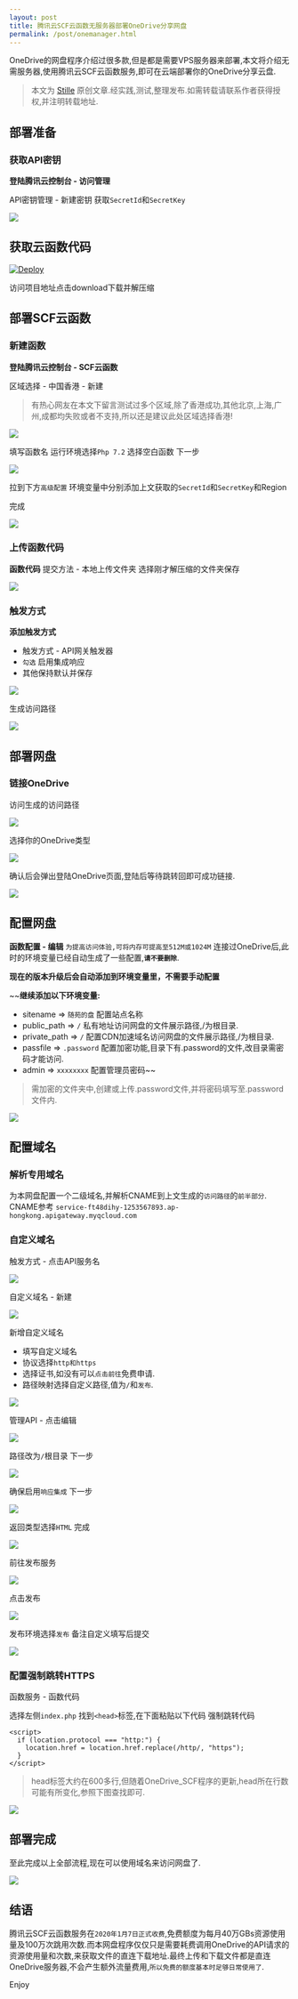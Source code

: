 ```yaml
---
layout: post
title: 腾讯云SCF云函数无服务器部署OneDrive分享网盘
permalink: /post/onemanager.html
---
```


OneDrive的网盘程序介绍过很多款,但是都是需要VPS服务器来部署,本文将介绍无需服务器,使用腾讯云SCF云函数服务,即可在云端部署你的OneDrive分享云盘.

<!--more-->

> 本文为 [Stille](https://www.ioiox.com/stille.html) 原创文章.经实践,测试,整理发布.如需转载请联系作者获得授权,并注明转载地址.

## 部署准备

### 获取API密钥

**登陆腾讯云控制台 - 访问管理**

API密钥管理 - 新建密钥
获取`SecretId`和`SecretKey`

![](https://cdn.s.cyrilsoy.com/static/onemanager/onemanager-1.jpg)

## 获取云函数代码

[![Deploy](https://github.githubassets.com/images/modules/site/icons/footer/github-logo.svg)](https://github.com/qkqpttgf/OneManager-php)

访问项目地址点击download下载并解压缩

## 部署SCF云函数

### 新建函数

**登陆腾讯云控制台 - SCF云函数**

区域选择 - 中国香港 - 新建

> 有热心网友在本文下留言测试过多个区域,除了香港成功,其他北京,上海,广州,成都均失败或者不支持,所以还是建议此处区域选择香港!

![](https://cdn.s.cyrilsoy.com/static/onemanager/onemanager-2.jpg)

填写函数名
运行环境选择`Php 7.2`
选择空白函数
下一步

![](https://cdn.s.cyrilsoy.com/static/onemanager/onemanager-3.jpg)

拉到下方`高级配置`
环境变量中分别添加上文获取的`SecretId`和`SecretKey`和Region

完成

![](https://cdn.s.cyrilsoy.com/static/onemanager/onemanager-4.jpg)

### 上传函数代码

**函数代码**
提交方法 - 本地上传文件夹
选择刚才解压缩的文件夹保存

![](https://cdn.s.cyrilsoy.com/static/onemanager/onemanager-5.jpg)

### 触发方式

**添加触发方式**

 - 触发方式 - API网关触发器
 - `勾选` 启用集成响应
 - 其他保持默认并保存

![](https://cdn.s.cyrilsoy.com/static/onemanager/onemanager-6.jpg)

生成访问路径

![](https://cdn.s.cyrilsoy.com/static/onemanager/onemanager-7.jpg)

## 部署网盘

### 链接OneDrive

访问生成的访问路径

![](https://cdn.s.cyrilsoy.com/static/onemanager/onemanager-8.jpg)

选择你的OneDrive类型

![](https://cdn.s.cyrilsoy.com/static/onemanager/onemanager-9.jpg)

确认后会弹出登陆OneDrive页面,登陆后等待跳转回即可成功链接.

![](https://cdn.s.cyrilsoy.com/static/onemanager/onemanager-10.jpg)

## 配置网盘

**函数配置 - 编辑**
`为提高访问体验,可将内存可提高至512M或1024M`
连接过OneDrive后,此时的环境变量已经自动生成了一些配置,**`请不要删除`**.

**现在的版本升级后会自动添加到环境变量里，不需要手动配置**

~~**继续添加以下环境变量:**

 - sitename => `随苑的盘`
配置站点名称
 - public_path => `/`
私有地址访问网盘的文件展示路径,/为根目录.
 - private_path => `/`
配置CDN加速域名访问网盘的文件展示路径,/为根目录.
 - passfile => `.password`
配置加密功能,目录下有.password的文件,改目录需密码才能访问.
 - admin => `xxxxxxxx`
配置管理员密码~~

> 需加密的文件夹中,创建或上传.password文件,并将密码填写至.password文件内.

![](https://cdn.s.cyrilsoy.com/static/onemanager/onemanager-11.jpg)

## 配置域名

### 解析专用域名

为本网盘配置一个二级域名,并解析CNAME到上文生成的`访问路径`的`前半部分`.
CNAME参考
`service-ft48dihy-1253567893.ap-hongkong.apigateway.myqcloud.com`

### 自定义域名

触发方式 - 点击API服务名

![](https://cdn.s.cyrilsoy.com/static/onemanager/onemanager-12.jpg)

自定义域名 - 新建

![](https://cdn.s.cyrilsoy.com/static/onemanager/onemanager-13.jpg)

新增自定义域名

 - 填写自定义域名
 - 协议选择`http和https`
 - 选择证书,如没有可以`点击前往`免费申请.
 - 路径映射选择自定义路径,值为`/`和`发布`.

![](https://cdn.s.cyrilsoy.com/static/onemanager/onemanager-14.jpg)

管理API - 点击编辑

![](https://cdn.s.cyrilsoy.com/static/onemanager/onemanager-15.jpg)

路径改为`/`根目录
下一步

![](https://cdn.s.cyrilsoy.com/static/onemanager/onemanager-16.jpg)

确保启用`响应集成`
下一步

![](https://cdn.s.cyrilsoy.com/static/onemanager/onemanager-17.jpg)

返回类型选择`HTML`
完成

![](https://cdn.s.cyrilsoy.com/static/onemanager/onemanager-18.jpg)

前往发布服务

![](https://cdn.s.cyrilsoy.com/static/onemanager/onemanager-19.jpg)

点击发布

![](https://cdn.s.cyrilsoy.com/static/onemanager/onemanager-20.jpg)

发布环境选择`发布`
备注自定义填写后提交

![](https://cdn.s.cyrilsoy.com/static/onemanager/onemanager-21.jpg)

### 配置强制跳转HTTPS

函数服务 - 函数代码

选择左侧`index.php`
找到`<head>`标签,在下面粘贴以下代码
强制跳转代码

```
<script>
  if (location.protocol === "http:") {
    location.href = location.href.replace(/http/, "https");
  }
</script>
```

>head标签大约在600多行,但随着OneDrive_SCF程序的更新,head所在行数可能有所变化,参照下图查找即可.

![](https://cdn.s.cyrilsoy.com/static/onemanager/onemanager-22.jpg)

## 部署完成

至此完成以上全部流程,现在可以使用域名来访问网盘了.

![](https://cdn.s.cyrilsoy.com/static/onemanager/onemanager-10.jpg)

## 结语

腾讯云SCF云函数服务在`2020年1月7日正式收费`,免费额度为每月40万GBs资源使用量及100万次跳用次数.而本网盘程序仅仅只是需要耗费调用OneDrive的API请求的资源使用量和次数,来获取文件的直连下载地址.最终上传和下载文件都是直连OneDrive服务器,不会产生额外流量费用,`所以免费的额度基本时足够日常使用了`.

Enjoy
